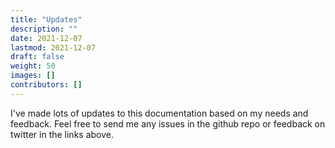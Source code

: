```yaml
---
title: "Updates"
description: ""
date: 2021-12-07
lastmod: 2021-12-07
draft: false
weight: 50
images: []
contributors: []
---
```



I've made lots of updates to this documentation based on my needs and feedback. Feel free to send me any issues in the github repo or feedback on twitter in the links above.
